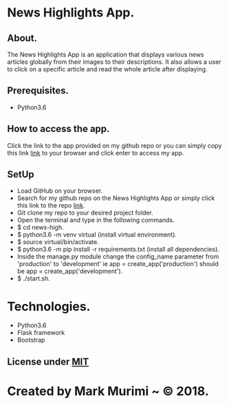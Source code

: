 # News Highlights App.
## About.
The News Highlights App is an application that displays various news articles globally from their images to their descriptions. It also allows a user to click on a specific article and read the whole article after displaying.

## Prerequisites.
* Python3.6

## How to access the app.
Click the link to the app provided on my github repo or you can simply copy this link [link]() to your browser and click enter to access my app.

## SetUp
* Load GitHub on your browser.
* Search for my github repo on the News Highlights App or simply click this link to the repo [link](https://github.com/markmurimi/news-high).
* Git clone my repo to your desired project folder.
* Open the terminal and type in the following commands.
* $ cd news-high.
* $ python3.6 -m venv virtual (install virtual environment).
* $ source virtual/bin/activate.
* $ python3.6 -m pip install -r requirements.txt (install all dependencies).
* Inside the manage.py module change the config_name parameter from 'production' to 'development' ie app = create_app('production') should be app = create_app('development').
* $ ./start.sh.

# Technologies.
* Python3.6
* Flask framework
* Bootstrap

## License under [MIT](https://github.com/markmurimi/news-high/blob/master/LICENSE)
# Created by Mark Murimi ~ © 2018.